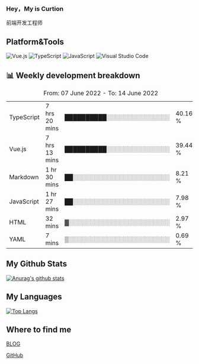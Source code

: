 ### Hey，My is Curtion
前端开发工程师
## Platform&Tools

![Vue.js](https://img.shields.io/badge/-Vue.js-4FC08D?style=flat-square&logo=Vue.js&logoColor=white)
![TypeScript](https://img.shields.io/badge/-TypeScript-007ACC?style=flat-square&logo=typescript&logoColor=white)
![JavaScript](https://img.shields.io/badge/-JavaScript-F7DF1E?style=flat-square&logo=javascript&logoColor=black)
![Visual Studio Code](https://img.shields.io/badge/-VSCode-007ACC?style=flat-square&logo=Visual-Studio-Code&logoColor=white)

## 📊 Weekly development breakdown

<!--START_SECTION:waka-->

<table><caption>From: 07 June 2022 - To: 14 June 2022</caption><tr><td>TypeScript</td><td>7 hrs 20 mins</td><td>██████████░░░░░░░░░░░░░░░</td><td>40.16 %</td></tr><tr><td>Vue.js</td><td>7 hrs 13 mins</td><td>██████████░░░░░░░░░░░░░░░</td><td>39.44 %</td></tr><tr><td>Markdown</td><td>1 hr 30 mins</td><td>██░░░░░░░░░░░░░░░░░░░░░░░</td><td>8.21 %</td></tr><tr><td>JavaScript</td><td>1 hr 27 mins</td><td>██░░░░░░░░░░░░░░░░░░░░░░░</td><td>7.98 %</td></tr><tr><td>HTML</td><td>32 mins</td><td>▓░░░░░░░░░░░░░░░░░░░░░░░░</td><td>2.97 %</td></tr><tr><td>YAML</td><td>7 mins</td><td>▒░░░░░░░░░░░░░░░░░░░░░░░░</td><td>0.69 %</td></tr></table>

<!--END_SECTION:waka-->

## My Github Stats

[![Anurag's github stats](https://github-readme-stats.vercel.app/api?username=curtion&count_private=true&show_icons=true&theme=onedark)](https://github.com/anuraghazra/github-readme-stats)

## My Languages

[![Top Langs](https://github-readme-stats.vercel.app/api/top-langs/?username=curtion&layout=compact)](https://github.com/anuraghazra/github-readme-stats)

## Where to find me

[BLOG](https://blog.3gxk.net)

[GitHub](https://github.com/Curtion)
